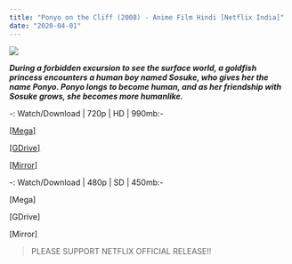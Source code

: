 ```yaml
---
title: "Ponyo on the Cliff (2008) - Anime Film Hindi [Netflix India]"
date: "2020-04-01"
---
```


[![](https://occ-0-2954-2568.1.nflxso.net/dnm/api/v6/X194eJsgWBDE2aQbaNdmCXGUP-Y/AAAABVGR7g6hYKzBxnTsGPrwE-45hehT9QsNM6lDB7Pak0SLtI5WEnmuYjrVM4z1BVYWCke-mmynXPnj6uAKihlUK7cq-Nv4.jpg?r=f40)](https://occ-0-2954-2568.1.nflxso.net/dnm/api/v6/X194eJsgWBDE2aQbaNdmCXGUP-Y/AAAABVGR7g6hYKzBxnTsGPrwE-45hehT9QsNM6lDB7Pak0SLtI5WEnmuYjrVM4z1BVYWCke-mmynXPnj6uAKihlUK7cq-Nv4.jpg?r=f40)

**_During a forbidden excursion to see the surface world, a goldfish princess encounters a human boy named Sosuke, who gives her the name Ponyo. Ponyo longs to become human, and as her friendship with Sosuke grows, she becomes more humanlike._**

\-: Watch/Download | 720p | HD | 990mb:-

  

[\[Mega\]](https://gplinks.co/JfWCM8rp)

[\[GDrive\]](https://gplinks.co/cOXx)

[\[Mirror\]](https://gplinks.co/fvxnmDS)

  

\-: Watch/Download | 480p | SD | 450mb:-

  

\[Mega\]

\[GDrive\]

\[Mirror\]

  

  

> PLEASE SUPPORT NETFLIX OFFICIAL RELEASE!!
